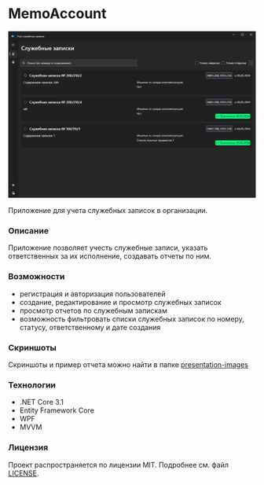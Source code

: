 # MemoAccount


<p align="left">
  <img src="presentation-images/main-page-dark.png" alt="Скриншот приложения в темном режиме" width="700">
</p>

Приложение для учета служебных записок в организации.

### Описание

Приложение позволяет учесть служебные записи, указать ответственных за их исполнение,
создавать отчеты по ним.

### Возможности

- регистрация и авторизация пользователей
- создание, редактирование и просмотр служебных записок
- просмотр отчетов по служебным запискам
- возможность фильтровать списки служебных записок по номеру, статусу, ответственному и дате создания

### Скриншоты

Скриншоты и пример отчета можно найти в папке [presentation-images](presentation-images)

### Технологии

- .NET Core 3.1
- Entity Framework Core
- WPF
- MVVM

### Лицензия

Проект распространяется по лицензии MIT. Подробнее см. файл [LICENSE](https://github.com/DmitryYanutsev/MemoAccount/blob/master/LICENSE).


